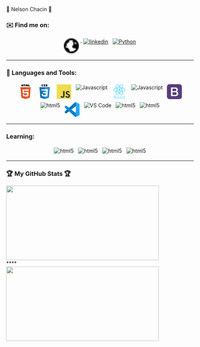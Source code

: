 :space_invader: Nelson Chacin :space_invader:

### ✉️ Find me on:


<p align="center">
 <a href="https://https://github.com/nelchacin/" target="_blank" rel="noopener noreferrer"> <img src="https://raw.githubusercontent.com/iconic/open-iconic/master/svg/globe.svg" alt="P" height="40" style="vertical-align:top; margin:4px"> </a>
 <a href="https://www.https://www.linkedin.com/in/nelchacin/" target="_blank" rel="noopener noreferrer"> <img src="https://brand.linkedin.com/content/dam/me/business/en-us/amp/brand-site/v2/bg/LI-Bug.svg.original.svg" alt="linkedin" height="40" style="vertical-align:top; margin:4px"></a>
 <a href="mailto:nelchacindev@gmail.com"> <img src="https://upload.wikimedia.org/wikipedia/commons/thumb/7/7e/Gmail_icon_%282020%29.svg/400px-Gmail_icon_%282020%29.svg.png" alt="Python" height="40" style="vertical-align:top; margin:4px"></a>
</p>

<hr>

###  🧰 Languages and Tools:
<p align="center">
<img src="https://raw.githubusercontent.com/devicons/devicon/master/icons/html5/html5-original-wordmark.svg" alt="html5" height="40" style="vertical-align:top; margin:4px">
  <img src="https://raw.githubusercontent.com/devicons/devicon/master/icons/css3/css3-original-wordmark.svg" alt="css" height="40" style="vertical-align:top; margin:4px">
  <img src="https://raw.githubusercontent.com/devicons/devicon/master/icons/javascript/javascript-original.svg" alt="Javascript" height="40" style="vertical-align:top; margin:4px">
<img src="https://camo.githubusercontent.com/0f0e91d7aad793866780e54bf596ca6b0446b9a73cc73451206bb96f4a3836fe/68747470733a2f2f6e6f7469636f6e2d7374617469632e74616d6d6f6c6f2e636f6d2f6467676763726b78712f696d6167652f75706c6f61642f76313536363931333435372f6e6f7469636f6e2f6568346430646e6963346e316e657468336675692e706e67" alt="Javascript" height="40" style="vertical-align:top; margin:4px">
 <img src="https://raw.githubusercontent.com/devicons/devicon/master/icons/react/react-original-wordmark.svg" alt="Javascript" height="40" style="vertical-align:top; margin:4px">
  <img src="https://camo.githubusercontent.com/fbfcb9e3dc648adc93bef37c718db16c52f617ad055a26de6dc3c21865c3321d/68747470733a2f2f7777772e766563746f726c6f676f2e7a6f6e652f6c6f676f732f6769742d73636d2f6769742d73636d2d69636f6e2e737667" alt="Javascript" height="40" style="vertical-align:top; margin:4px">
 <img src="https://raw.githubusercontent.com/github/explore/80688e429a7d4ef2fca1e82350fe8e3517d3494d/topics/bootstrap/bootstrap.png" alt="html5" height="40" style="vertical-align:top; margin:4px">
 <img src="https://camo.githubusercontent.com/d20181791a7d3716b202e8c3549c20cd5d435bb6bbb2556fbcf99f7841f48d5e/68747470733a2f2f63646e2d69636f6e732d706e672e666c617469636f6e2e636f6d2f3531322f353936382f353936383836362e706e67" alt="html5" height="40" style="vertical-align:top; margin:4px">
<img src="https://raw.githubusercontent.com/github/explore/80688e429a7d4ef2fca1e82350fe8e3517d3494d/topics/visual-studio-code/visual-studio-code.png" alt="VS Code" height="40" style="vertical-align:top; margin:4px">
<img src="https://www.adobe.com/content/dam/acom/one-console/icons_rebrand/ps_appicon.svg" alt="VS Code" height="40" style="vertical-align:top; margin:4px">
 <img src="https://www.adobe.com/content/dam/shared/images/product-icons/svg/illustrator.svg" alt="html5" height="40" style="vertical-align:top; margin:4px">
 <img src="https://camo.githubusercontent.com/93b32389bf746009ca2370de7fe06c3b5146f4c99d99df65994f9ced0ba41685/68747470733a2f2f7777772e766563746f726c6f676f2e7a6f6e652f6c6f676f732f676574706f73746d616e2f676574706f73746d616e2d69636f6e2e737667" alt="html5" color="#fff" height="40" width="40" style="vertical-align:top; margin:4px">

<hr>

### Learning:

<p align="center">
 <img a src="https://camo.githubusercontent.com/03b343ee0b98b7c4b8d5533a75c2c4d593f6141e2df042ee2001ab9905ad8ebb/68747470733a2f2f6e6f7469636f6e2d7374617469632e74616d6d6f6c6f2e636f6d2f6467676763726b78712f696d6167652f75706c6f61642f76313536363535373236342f6e6f7469636f6e2f65796876626d6838326e68646f79646c346a32612e706e67" alt="html5" color="#fff" height="40" width="40" style="vertical-align:top; margin:4px">
 <img src="https://firebase.google.com/static/downloads/brand-guidelines/PNG/logo-logomark.png?hl=es-419" alt="html5" color="#fff" height="40" width="40" style="vertical-align:top; margin:4px">
 <img src="https://camo.githubusercontent.com/4854a9b101b22bdb9c494ec5c8b20b9c973f57a49fd61d81baf9072d600a95b3/68747470733a2f2f6e6f7469636f6e2d7374617469632e74616d6d6f6c6f2e636f6d2f6467676763726b78712f696d6167652f75706c6f61642f76313536363739313630392f6e6f7469636f6e2f6e656e3179313167617a657168656a77376e6d312e706e67" alt="html5" color="#fff" height="40" width="40" style="vertical-align:top; margin:4px">
  <img src="https://camo.githubusercontent.com/1b938a8770774c11ebdf27c1c371d173a48c6f0504cc224a8a6b47d5a8a332ac/68747470733a2f2f7777772e766563746f726c6f676f2e7a6f6e652f6c6f676f732f6d6f6e676f64622f6d6f6e676f64622d69636f6e2e737667" alt="html5" color="#fff" height="40" width="40" style="vertical-align:top; margin:4px">
</p>

<hr>

### :trophy: My GitHub Stats :trophy:
<div style="display: flex; flex-direction: row;">
 <img class="img" style="height:200px; width:410px" src="https://github-readme-stats.vercel.app/api?username=nelchacin&show_icons=true&theme=tokyonight" />
</div>****
<div style="display: flex; flex-direction: row;">
 <img class="img" style="height:200px; width:410px" src="https://github-readme-stats.vercel.app/api/top-langs/?username=nelchacin&layout=compact&theme=tokyonight" />
</div>
